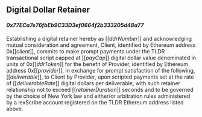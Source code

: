 ## Digital Dollar Retainer
#### *0x77ECa7e76fbEb9C33D3ef0664f2b333205d48a77*

Establishing a digital retainer hereby as [[*ddrNumber*]] and acknowledging mutual consideration and agreement, Client, identified by Ethereum address 0x[[*client*]], commits to make prompt payments under the TLDR transactional script capped at [[*payCap*]] digital dollar value denominated in units of 0x[[*ddrToken*]] for the benefit of Provider, identified by Ethereum address 0x[[*provider*]], in exchange for prompt satisfaction of the following, [[*deliverable*]], to Client by Provider, upon scripted payments set at the rate of [[*deliverableRate*]] digital dollars per deliverable, with such retainer relationship not to exceed [[*retainerDuration*]] seconds and to be governed by the choice of New York law and either/or arbitration rules administered by a lexScribe account registered on the TLDR Ethereum address listed above.
